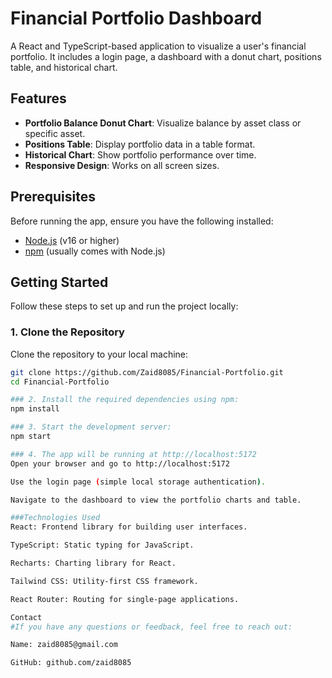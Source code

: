 # Financial Portfolio Dashboard

A React and TypeScript-based application to visualize a user's financial portfolio. It includes a login page, a dashboard with a donut chart, positions table, and historical chart.

## Features

- **Portfolio Balance Donut Chart**: Visualize balance by asset class or specific asset.
- **Positions Table**: Display portfolio data in a table format.
- **Historical Chart**: Show portfolio performance over time.
- **Responsive Design**: Works on all screen sizes.

## Prerequisites

Before running the app, ensure you have the following installed:

- [Node.js](https://nodejs.org/) (v16 or higher)
- [npm](https://www.npmjs.com/) (usually comes with Node.js)

## Getting Started

Follow these steps to set up and run the project locally:

### 1. Clone the Repository

Clone the repository to your local machine:

```bash
git clone https://github.com/Zaid8085/Financial-Portfolio.git
cd Financial-Portfolio

### 2. Install the required dependencies using npm:
npm install

### 3. Start the development server:
npm start

### 4. The app will be running at http://localhost:5172
Open your browser and go to http://localhost:5172

Use the login page (simple local storage authentication).

Navigate to the dashboard to view the portfolio charts and table.

###Technologies Used
React: Frontend library for building user interfaces.

TypeScript: Static typing for JavaScript.

Recharts: Charting library for React.

Tailwind CSS: Utility-first CSS framework.

React Router: Routing for single-page applications.

Contact
#If you have any questions or feedback, feel free to reach out:

Name: zaid8085@gmail.com

GitHub: github.com/zaid8085

```
